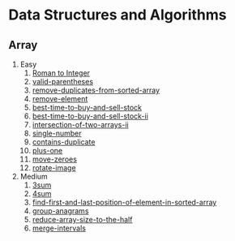 # Data Structures and Algorithms

## Array
1. Easy
    1. [Roman to Integer](https://leetcode.com/problems/roman-to-integer/)
    2. [valid-parentheses](https://leetcode.com/problems/valid-parentheses/)
    3. [remove-duplicates-from-sorted-array](https://leetcode.com/problems/remove-duplicates-from-sorted-array/)
    4. [remove-element](https://leetcode.com/problems/remove-element/)
    5. [best-time-to-buy-and-sell-stock](https://leetcode.com/problems/best-time-to-buy-and-sell-stock/)
    6. [best-time-to-buy-and-sell-stock-ii](https://leetcode.com/problems/best-time-to-buy-and-sell-stock-ii/)
    7. [intersection-of-two-arrays-ii](https://leetcode.com/problems/intersection-of-two-arrays-ii/)
    8. [single-number](https://leetcode.com/problems/single-number/)
    9. [contains-duplicate](https://leetcode.com/problems/contains-duplicate/)
    10. [plus-one](https://leetcode.com/problems/plus-one/)
    11. [move-zeroes](https://leetcode.com/problems/move-zeroes/)
    12. [rotate-image](https://leetcode.com/problems/rotate-image/)
2. Medium
    1. [3sum](https://leetcode.com/problems/3sum/)
    2. [4sum](https://leetcode.com/problems/4sum/)
    3. [find-first-and-last-position-of-element-in-sorted-array](https://leetcode.com/problems/find-first-and-last-position-of-element-in-sorted-array/)
    4. [group-anagrams](https://leetcode.com/problems/group-anagrams/)
    5. [reduce-array-size-to-the-half](https://leetcode.com/problems/reduce-array-size-to-the-half/)
    6. [merge-intervals](https://leetcode.com/problems/merge-intervals/)